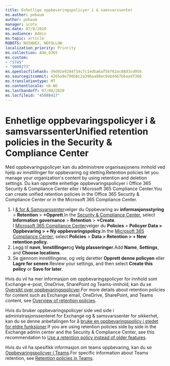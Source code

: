```yaml
---
title: Enhetlige oppbevaringspolicyer i & samsvarssenter
ms.author: pebaum
author: pebaum
manager: scotv
ms.date: 07/8/2020
ms.audience: Admin
ms.topic: article
ROBOTS: NOINDEX, NOFOLLOW
localization_priority: Priority
ms.collection: Adm_O365
ms.custom:
- "5745"
- "9000273"
ms.openlocfilehash: d9d92e9284f34c7c1edba6af56f02ac88d3cd956
ms.sourcegitcommit: 4265a9e79db6c2a396aa80ec0ebd467bbaadf366
ms.translationtype: MT
ms.contentlocale: nb-NO
ms.lasthandoff: 07/08/2020
ms.locfileid: "45088417"
---
```

# <a name="unified-retention-policies-in-the-security--compliance-center"></a><span data-ttu-id="e7c74-102">Enhetlige oppbevaringspolicyer i & samsvarssenter</span><span class="sxs-lookup"><span data-stu-id="e7c74-102">Unified retention policies in the Security & Compliance Center</span></span>

<span data-ttu-id="e7c74-103">Med oppbevaringspolicyer kan du administrere organisasjonens innhold ved hjelp av innstillinger for oppbevaring og sletting.</span><span class="sxs-lookup"><span data-stu-id="e7c74-103">Retention policies let you manage your organization's content by using retention and deletion settings.</span></span> <span data-ttu-id="e7c74-104">Du kan opprette enhetlige oppbevaringspolicyer i Office 365 Security & Compliance Center eller i Microsoft 365 Compliance Center.</span><span class="sxs-lookup"><span data-stu-id="e7c74-104">You can create unified retention policies in the Office 365 Security & Compliance Center or in the Microsoft 365 Compliance Center.</span></span> 

1. <span data-ttu-id="e7c74-105">I [& for & Samsvarssenter](https://go.microsoft.com/fwlink/p/?linkid=2077143)velger du Oppbevaring av **informasjonsstyring**  >  **Retention**  >  **+Opprett**.</span><span class="sxs-lookup"><span data-stu-id="e7c74-105">In the [Security & Compliance Center](https://go.microsoft.com/fwlink/p/?linkid=2077143), select **Information governance** > **Retention** > **+Create**.</span></span> <br/>
    <span data-ttu-id="e7c74-106">I [Microsoft 365 Compliance Center](https://go.microsoft.com/fwlink/p/?linkid=2077149)velger du **Policies**  >  **Policyer Data > Oppbevaring > + Ny oppbevaringspolicy.**</span><span class="sxs-lookup"><span data-stu-id="e7c74-106">In the [Microsoft 365 Compliance Center](https://go.microsoft.com/fwlink/p/?linkid=2077149), select **Policies** > **Data > Retention > + New retention policy.**</span></span>
2. <span data-ttu-id="e7c74-107">Legg til **navn**, **Innstillinger**og **Velg plasseringer**.</span><span class="sxs-lookup"><span data-stu-id="e7c74-107">Add **Name**, **Settings**, and **Choose locations**.</span></span>
3. <span data-ttu-id="e7c74-108">Se gjennom innstillingene, og velg deretter **Opprett denne policyen** eller **Lagre for senere**.</span><span class="sxs-lookup"><span data-stu-id="e7c74-108">Review your settings, and then select **Create this policy** or **Save for later**.</span></span>  
      
<span data-ttu-id="e7c74-109">Hvis du vil ha mer informasjon om oppbevaringspolicyer for innhold som Exchange-e-post, OneDrive, SharePoint og Teams-innhold, kan du se [Oversikt over oppbevaringspolicyer](https://go.microsoft.com/fwlink/?linkid=2127785).</span><span class="sxs-lookup"><span data-stu-id="e7c74-109">For more details about retention policies for content such as Exchange email, OneDrive, SharePoint, and Teams content, see [Overview of retention policies](https://go.microsoft.com/fwlink/?linkid=2127785).</span></span>  
    
<span data-ttu-id="e7c74-110">Hvis du bruker oppbevaringspolicyer side ved side i administrasjonssenteret for Exchange og & samsvarssenter for sikkerhet, kan du se denne anbefalingen for å [bruke en oppbevaringspolicy i stedet for eldre funksjoner](https://docs.microsoft.com/microsoft-365/compliance/retention-policies?view=o365-worldwide#use-a-retention-policy-instead-of-older-features).</span><span class="sxs-lookup"><span data-stu-id="e7c74-110">If you are using retention policies side by side in the Exchange admin center and the Security & Compliance Center, see this recommendation to [Use a retention policy instead of older features](https://docs.microsoft.com/microsoft-365/compliance/retention-policies?view=o365-worldwide#use-a-retention-policy-instead-of-older-features).</span></span>  
    
<span data-ttu-id="e7c74-111">Hvis du vil ha spesifikk informasjon om teams oppbevaring, kan du se [Oppbevaringspolicyer i Teams](https://docs.microsoft.com/microsoftteams/retention-policies).</span><span class="sxs-lookup"><span data-stu-id="e7c74-111">For specific information about Teams retention, see [Retention policies in Teams](https://docs.microsoft.com/microsoftteams/retention-policies).</span></span>